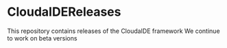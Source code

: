 # CloudaIDEReleases
This repository contains releases of the CloudaIDE framework
We continue to work on beta versions

